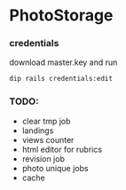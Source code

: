 # PhotoStorage

### credentials

download master.key and run 

```bash
dip rails credentials:edit
``` 

### TODO:
* clear tmp job
* landings
* views counter
* html editor for rubrics
* revision job
* photo unique jobs
* cache
